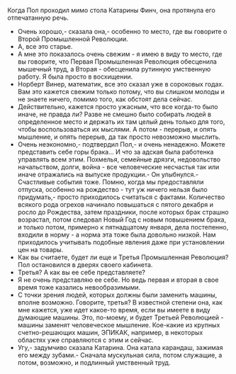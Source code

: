    Когда Пол проходил мимо стола Катарины Финч, она протянула
его отпечатанную речь.
   - Очень хорошо,- сказала она,- особенно то место, где вы
говорите о Второй Промышленной Революции.
   - А, все это старье.
   - А мне это показалось очень свежим - я имею в виду то место,
где вы говорите, что Первая Промышленная Революция обесценила
мышечный труд, а Вторая - обесценила рутинную умственную работу.
Я была просто в восхищении.
   - Норберт Винер, математик, все это сказал уже в сороковых
годах. Вам это кажется свежим только потому, что вы слишком
молоды и не знаете ничего, помимо того, как обстоят дела сейчас.
   - Действительно, кажется просто ужасным, что все когда-то
было иначе, не правда ли? Разве не смешно было собирать людей в
определенное место и держать их там целый день только для того,
чтобы воспользоваться их мыслями. А потом - перерыв, и опять
мышление, и опять перерыв, да так просто невозможно мыслить.
   - Очень неэкономно,- подтвердил Пол,- и очень ненадежно.
Можете представить себе горы брака... И что за адская была
работенка управлять всем этим. Похмелья, семейные дрязги,
недовольство начальством, долги, война - все человеческие
несчастья так или иначе отражались на выпуске продукции.- Он
улыбнулся.- Счастливые события тоже. Помню, когда мы
предоставляли отпуска, особенно на рождество - тут уж ничего
нельзя было придумать,- просто приходилось считаться с фактами.
Количество всякого рода огрехов начинало повышаться с пятого
декабря и росло до Рождества, затем праздники, после которых
брак страшно возрастал, потом следовал Новый Год с новым
повышением брака, и только потом, примерно к пятнадцатому
января, дела постепенно, входили в норму - а норма эта тоже была
довольно низкой. Нам приходилось учитывать подобные явления даже
при установлении цен на товары.
   - Как вы считаете, будет ли еще и Третья Промышленная
Революция?
   Пол остановился в дверях своего кабинета.
   - Третья? А как вы ее себе представляете?
   - Я не очень представляю ее себе. Но ведь первая и вторая в
свое время тоже казались невообразимыми.
   - С точки зрения людей, которых должны были заменить машины,
вполне возможно. Говорите, третья? В известной степени она, как
мне кажется, уже идет какое-то время, если вы имеете в виду
думающие машины. Это, по-моему, и будет Третьей Революцией -
машины заменят человеческое мышление. Кое-какие из крупных
счетно-решающих машин, ЭПИКАК, например, в некоторых областях
уже справляются с этим и сейчас.
   - Угу,- задумчиво сказала Катарина. Она катала карандаш,
зажимая его между зубами.- Сначала мускульная сила, потом
служащие, а потом, возможно, и подлинный умственный труд.